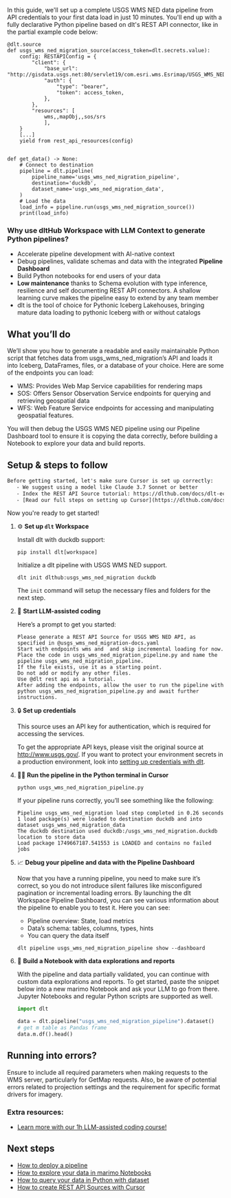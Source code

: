 In this guide, we'll set up a complete USGS WMS NED data pipeline from API credentials to your first data load in just 10 minutes. You'll end up with a fully declarative Python pipeline based on dlt's REST API connector, like in the partial example code below:

```python-outcome
@dlt.source
def usgs_wms_ned_migration_source(access_token=dlt.secrets.value):
    config: RESTAPIConfig = {
        "client": {
            "base_url": "http://gisdata.usgs.net:80/servlet19/com.esri.wms.Esrimap/USGS_WMS_NED?",
            "auth": {
                "type": "bearer",
                "token": access_token,
            },
        },
        "resources": [
            wms,,mapObj,,sos/srs
            ],
    }
    [...]
    yield from rest_api_resources(config)


def get_data() -> None:
    # Connect to destination
    pipeline = dlt.pipeline(
        pipeline_name='usgs_wms_ned_migration_pipeline',
        destination='duckdb',
        dataset_name='usgs_wms_ned_migration_data', 
    )
    # Load the data
    load_info = pipeline.run(usgs_wms_ned_migration_source())
    print(load_info) 
```

### Why use dltHub Workspace with LLM Context to generate Python pipelines?

- Accelerate pipeline development with AI-native context
- Debug pipelines, validate schemas and data with the integrated **Pipeline Dashboard**
- Build Python notebooks for end users of your data
- **Low maintenance** thanks to Schema evolution with type inference, resilience and self documenting REST API connectors. A shallow learning curve makes the pipeline easy to extend by any team member
- dlt is the tool of choice for Pythonic Iceberg Lakehouses, bringing mature data loading to pythonic Iceberg with or without catalogs

## What you’ll do

We’ll show you how to generate a readable and easily maintainable Python script that fetches data from usgs_wms_ned_migration’s API and loads it into Iceberg, DataFrames, files, or a database of your choice. Here are some of the endpoints you can load:

- WMS: Provides Web Map Service capabilities for rendering maps
- SOS: Offers Sensor Observation Service endpoints for querying and retrieving geospatial data
- WFS: Web Feature Service endpoints for accessing and manipulating geospatial features.

You will then debug the USGS WMS NED pipeline using our Pipeline Dashboard tool to ensure it is copying the data correctly, before building a Notebook to explore your data and build reports.

## Setup & steps to follow

```default
Before getting started, let's make sure Cursor is set up correctly:
   - We suggest using a model like Claude 3.7 Sonnet or better
   - Index the REST API Source tutorial: https://dlthub.com/docs/dlt-ecosystem/verified-sources/rest_api/ and add it to context as **@dlt rest api**
   - [Read our full steps on setting up Cursor](https://dlthub.com/docs/dlt-ecosystem/llm-tooling/cursor-restapi#23-configuring-cursor-with-documentation)
```

Now you're ready to get started!

1. ⚙️ **Set up `dlt` Workspace**
    
    Install dlt with duckdb support:
    ```shell
    pip install dlt[workspace]
    ```

    Initialize a dlt pipeline with USGS WMS NED support.
    ```shell
    dlt init dlthub:usgs_wms_ned_migration duckdb
    ```

    The `init` command will setup the necessary files and folders for the next step.
    
2. 🤠 **Start LLM-assisted coding**
    
    Here’s a prompt to get you started:
    
    ```prompt
    Please generate a REST API Source for USGS WMS NED API, as specified in @usgs_wms_ned_migration-docs.yaml 
    Start with endpoints wms and  and skip incremental loading for now. 
    Place the code in usgs_wms_ned_migration_pipeline.py and name the pipeline usgs_wms_ned_migration_pipeline. 
    If the file exists, use it as a starting point. 
    Do not add or modify any other files. 
    Use @dlt rest api as a tutorial. 
    After adding the endpoints, allow the user to run the pipeline with python usgs_wms_ned_migration_pipeline.py and await further instructions.
    ```

    
3. 🔒 **Set up credentials** 
    
    This source uses an API key for authentication, which is required for accessing the services.
    
    To get the appropriate API keys, please visit the original source at http://www.usgs.gov/.
    If you want to protect your environment secrets in a production environment, look into [setting up credentials with dlt](https://dlthub.com/docs/walkthroughs/add_credentials).
    
4. 🏃‍♀️ **Run the pipeline in the Python terminal in Cursor**
    
    ```shell
    python usgs_wms_ned_migration_pipeline.py
    ```
    
    If your pipeline runs correctly, you’ll see something like the following:
    
    ```shell
    Pipeline usgs_wms_ned_migration load step completed in 0.26 seconds
    1 load package(s) were loaded to destination duckdb and into dataset usgs_wms_ned_migration_data
    The duckdb destination used duckdb:/usgs_wms_ned_migration.duckdb location to store data
    Load package 1749667187.541553 is LOADED and contains no failed jobs
    ```
    
5. 📈 **Debug your pipeline and data with the Pipeline Dashboard**

    Now that you have a running pipeline, you need to make sure it’s correct, so you do not introduce silent failures like misconfigured pagination or incremental loading errors. By launching the dlt Workspace Pipeline Dashboard, you can see various information about the pipeline to enable you to test it. Here you can see:
    - Pipeline overview: State, load metrics
    - Data’s schema: tables, columns, types, hints
    - You can query the data itself
    
    ```shell
    dlt pipeline usgs_wms_ned_migration_pipeline show --dashboard
    ```
    
6. 🐍 **Build a Notebook with data explorations and reports**

    With the pipeline and data partially validated, you can continue with custom data explorations and reports. To get started, paste the snippet below into a new marimo Notebook and ask your LLM to go from there. Jupyter Notebooks and regular Python scripts are supported as well.

    
    ```python
    import dlt

   data = dlt.pipeline("usgs_wms_ned_migration_pipeline").dataset()
   # get m table as Pandas frame
   data.m.df().head()
    ```

## Running into errors?

Ensure to include all required parameters when making requests to the WMS server, particularly for GetMap requests. Also, be aware of potential errors related to projection settings and the requirement for specific format drivers for imagery.

### Extra resources:

- [Learn more with our 1h LLM-assisted coding course!](https://www.youtube.com/watch?v=GGid70rnJuM)

## Next steps

- [How to deploy a pipeline](https://dlthub.com/docs/walkthroughs/deploy-a-pipeline)
- [How to explore your data in marimo Notebooks](https://dlthub.com/docs/general-usage/dataset-access/marimo)
- [How to query your data in Python with dataset](https://dlthub.com/docs/general-usage/dataset-access/dataset)
- [How to create REST API Sources with Cursor](https://dlthub.com/docs/dlt-ecosystem/llm-tooling/cursor-restapi)